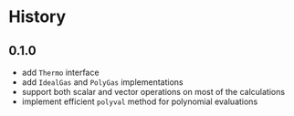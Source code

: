 # History

## 0.1.0

- add `Thermo` interface
- add `IdealGas` and `PolyGas` implementations
- support both scalar and vector operations on most of the calculations
- implement efficient `polyval` method for polynomial evaluations
